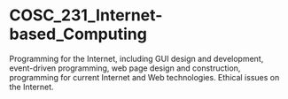 # COSC_231_Internet-based_Computing
Programming for the Internet, including GUI design and development, event-driven programming, web page design and construction, programming for current Internet and Web technologies. Ethical issues on the Internet.
